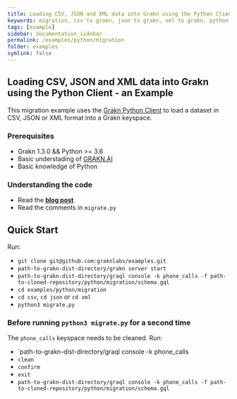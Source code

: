 ```yaml
---
title: Loading CSV, JSON and XML data into Grakn using the Python Client - an Example
keywords: migration, csv to grakn, json to grakn, xml to grakn, python client
tags: [example]
sidebar: documentation_sidebar
permalink: /examples/python/migration
folder: examples
symlink: false
---
```


## Loading CSV, JSON and XML data into Grakn using the Python Client - an Example

This migration example uses the [Grakn Python Client](https://github.com/graknlabs/grakn/tree/master/client-python) to load a dataset in CSV, JSON or XML format into a Grakn keyspace.

### Prerequisites

- Grakn 1.3.0 && Python >= 3.6
- Basic understading of [GRAKN.AI](http://dev.grakn.ai/docs)
- Basic knowledge of Python

### Understanding the code

- Read the **[blog post](https://medium.com/@soroush_26094/grakn-python-client-migrating-csv-json-and-xml-data-into-grakn-4af10788f4ae)**
- Read the comments in `migrate.py`

## Quick Start

Run:

- `git clone git@github.com:graknlabs/examples.git`
- `path-to-grakn-dist-directory/grakn server start`
- `path-to-grakn-dist-directory/graql console -k phone_calls -f path-to-cloned-repository/python/migration/schema.gql`
- `cd examples/python/migration`
- `cd csv`, `cd json` or `cd xml`
- `python3 migrate.py`

### Before running `python3 migrate.py` for a second time

The `phone_calls` keyspace needs to be cleaned. Run:

- `path-to-grakn-dist-directory/graql console -k phone_calls
- `clean`
- `confirm`
- `exit`
- `path-to-grakn-dist-directory/graql console -k phone_calls -f path-to-cloned-repository/python/migration/schema.gql`
